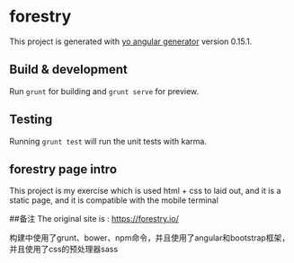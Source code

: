 # forestry

This project is generated with [yo angular generator](https://github.com/yeoman/generator-angular)
version 0.15.1.

## Build & development

Run `grunt` for building and `grunt serve` for preview.

## Testing

Running `grunt test` will run the unit tests with karma.

## forestry page intro
This project is my exercise which is used html + css to laid out, and it is a static page, and it is compatible with the mobile terminal


##备注
The original site is : https://forestry.io/

构建中使用了grunt、bower、npm命令，并且使用了angular和bootstrap框架，并且使用了css的预处理器sass